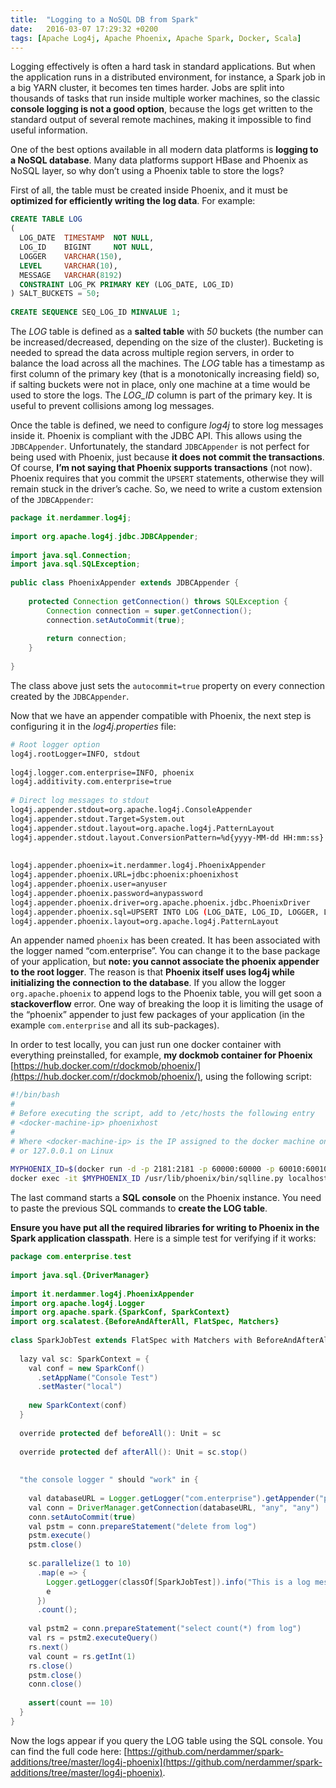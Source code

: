 ```yaml
---
title:  "Logging to a NoSQL DB from Spark"
date:   2016-03-07 17:29:32 +0200
tags: [Apache Log4j, Apache Phoenix, Apache Spark, Docker, Scala]
---
```

Logging effectively is often a hard task in standard applications. 
But when the application runs in a distributed environment, for instance, a Spark job in a big YARN cluster, 
it becomes ten times harder. Jobs are split into thousands of tasks that run inside multiple worker machines, 
so the classic **console logging is not a good option**, because the logs get written to the standard output of 
several remote machines, making it impossible to find useful information.

One of the best options available in all modern data platforms is **logging to a NoSQL database**. 
Many data platforms support HBase and Phoenix as NoSQL layer, so why don’t using a Phoenix table to store the logs?

First of all, the table must be created inside Phoenix, and it must be **optimized for efficiently writing the log data**.
For example:

```sql
CREATE TABLE LOG 
(
  LOG_DATE  TIMESTAMP  NOT NULL,
  LOG_ID    BIGINT     NOT NULL,
  LOGGER    VARCHAR(150),
  LEVEL     VARCHAR(10),
  MESSAGE   VARCHAR(8192)
  CONSTRAINT LOG_PK PRIMARY KEY (LOG_DATE, LOG_ID)
) SALT_BUCKETS = 50;
 
CREATE SEQUENCE SEQ_LOG_ID MINVALUE 1;
```

The *LOG* table is defined as a **salted table** with *50* buckets 
(the number can be increased/decreased, depending on the size of the cluster). 
Bucketing is needed to spread the data across multiple region servers, 
in order to balance the load across all the machines. 
The *LOG* table has a timestamp as first column of the primary key (that is a monotonically increasing field) so, 
if salting buckets were not in place, only one machine at a time would be used to store the logs. 
The *LOG_ID* column is part of the primary key. It is useful to prevent collisions among log messages.

Once the table is defined, we need to configure *log4j* to store log messages inside it. 
Phoenix is compliant with the JDBC API. 
This allows using the `JDBCAppender`. 
Unfortunately, the standard `JDBCAppender` is not perfect for being used with Phoenix, 
just because **it does not commit the transactions**. 
Of course, **I’m not saying that Phoenix supports transactions** (not now). 
Phoenix requires that you commit the `UPSERT` statements, 
otherwise they will remain stuck in the driver’s cache. 
So, we need to write a custom extension of the `JDBCAppender`:

```java
package it.nerdammer.log4j;
 
import org.apache.log4j.jdbc.JDBCAppender;
 
import java.sql.Connection;
import java.sql.SQLException;
 
public class PhoenixAppender extends JDBCAppender {
 
    protected Connection getConnection() throws SQLException {
        Connection connection = super.getConnection();
        connection.setAutoCommit(true);
 
        return connection;
    }
 
}
```

The class above just sets the `autocommit=true` property on every connection created by the `JDBCAppender`.

Now that we have an appender compatible with Phoenix, the next step is configuring it in the *log4j.properties* file:

```bash
# Root logger option
log4j.rootLogger=INFO, stdout
 
log4j.logger.com.enterprise=INFO, phoenix
log4j.additivity.com.enterprise=true
 
# Direct log messages to stdout
log4j.appender.stdout=org.apache.log4j.ConsoleAppender
log4j.appender.stdout.Target=System.out
log4j.appender.stdout.layout=org.apache.log4j.PatternLayout
log4j.appender.stdout.layout.ConversionPattern=%d{yyyy-MM-dd HH:mm:ss} %-5p %c{1}:%L - %m%n
 
 
log4j.appender.phoenix=it.nerdammer.log4j.PhoenixAppender
log4j.appender.phoenix.URL=jdbc:phoenix:phoenixhost
log4j.appender.phoenix.user=anyuser
log4j.appender.phoenix.password=anypassword
log4j.appender.phoenix.driver=org.apache.phoenix.jdbc.PhoenixDriver
log4j.appender.phoenix.sql=UPSERT INTO LOG (LOG_DATE, LOG_ID, LOGGER, LEVEL, MESSAGE) VALUES ('%d', NEXT VALUE FOR SEQ_LOG_ID, '%C', '%p', '%m')
log4j.appender.phoenix.layout=org.apache.log4j.PatternLayout
```

An appender named `phoenix` has been created. 
It has been associated with the logger named “com.enterprise”. 
You can change it to the base package of your application, but **note: 
you cannot associate the phoenix appender to the root logger**. The reason is that **Phoenix itself uses log4j 
while initializing the connection to the database**. 
If you allow the logger `org.apache.phoenix` to append logs to the Phoenix table, 
you will get soon a **stackoverflow** error. One way of breaking the loop it is limiting the usage of the “phoenix” 
appender to just few packages of your application (in the example `com.enterprise` and all its sub-packages).

In order to test locally, you can just run one docker container with everything preinstalled, 
for example, **my dockmob container for Phoenix** [https://hub.docker.com/r/dockmob/phoenix/](https://hub.docker.com/r/dockmob/phoenix/), 
using the following script:

```bash
#!/bin/bash
# 
# Before executing the script, add to /etc/hosts the following entry
# <docker-machine-ip> phoenixhost
#
# Where <docker-machine-ip> is the IP assigned to the docker machine on OSX (usually 192.168.99.100), 
# or 127.0.0.1 on Linux
 
MYPHOENIX_ID=$(docker run -d -p 2181:2181 -p 60000:60000 -p 60010:60010 -p 60020:60020 -p 60030:60030 -h phoenixhost dockmob/phoenix:4.5.2-1.0.1 -t pseudodistributed)
docker exec -it $MYPHOENIX_ID /usr/lib/phoenix/bin/sqlline.py localhost
```

The last command starts a **SQL console** on the Phoenix instance. 
You need to paste the previous SQL commands to **create the LOG table**.

**Ensure you have put all the required libraries for writing to Phoenix in the Spark application classpath**. 
Here is a simple test for verifying if it works:

```java
package com.enterprise.test
 
import java.sql.{DriverManager}
 
import it.nerdammer.log4j.PhoenixAppender
import org.apache.log4j.Logger
import org.apache.spark.{SparkConf, SparkContext}
import org.scalatest.{BeforeAndAfterAll, FlatSpec, Matchers}
 
class SparkJobTest extends FlatSpec with Matchers with BeforeAndAfterAll {
 
  lazy val sc: SparkContext = {
    val conf = new SparkConf()
      .setAppName("Console Test")
      .setMaster("local")
 
    new SparkContext(conf)
  }
 
  override protected def beforeAll(): Unit = sc
 
  override protected def afterAll(): Unit = sc.stop()
 
 
  "the console logger " should "work" in {
 
    val databaseURL = Logger.getLogger("com.enterprise").getAppender("phoenix").asInstanceOf[PhoenixAppender].getURL
    val conn = DriverManager.getConnection(databaseURL, "any", "any")
    conn.setAutoCommit(true)
    val pstm = conn.prepareStatement("delete from log")
    pstm.execute()
    pstm.close()
 
    sc.parallelize(1 to 10)
      .map(e => {
        Logger.getLogger(classOf[SparkJobTest]).info("This is a log message")
        e
      })
      .count();
 
    val pstm2 = conn.prepareStatement("select count(*) from log")
    val rs = pstm2.executeQuery()
    rs.next()
    val count = rs.getInt(1)
    rs.close()
    pstm.close()
    conn.close()
 
    assert(count == 10)
  }
}
```

Now the logs appear if you query the LOG table using the SQL console. 
You can find the full code here: [https://github.com/nerdammer/spark-additions/tree/master/log4j-phoenix](https://github.com/nerdammer/spark-additions/tree/master/log4j-phoenix).